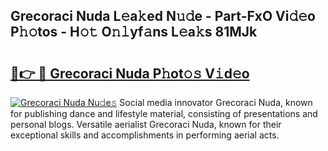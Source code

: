 ## Grecoraci Nuda L𝚎a𝚔ed N𝚞𝚍e - Part-FxO Vi𝚍𝚎o P𝚑𝚘tos - H𝚘𝚝 O𝚗𝚕yf𝚊ns L𝚎a𝚔s 81MJk

# <h2><a href="http://kfcfg1.oniu.top/?m=Grecoraci+Nuda">🔗👉 🔴 Grecoraci Nuda P𝚑ot𝚘𝚜 V𝚒d𝚎o</a></h2>

[![Grecoraci Nuda Nu𝚍e𝚜](https://i.imgur.com/0qMVB7G.gif)](http://kfcfg1.oniu.top/?m=Grecoraci+Nuda)
Social media innovator Grecoraci Nuda, known for publishing dance and lifestyle material, consisting of presentations and personal blogs. Versatile aerialist Grecoraci Nuda, known for their exceptional skills and accomplishments in performing aerial acts.  
